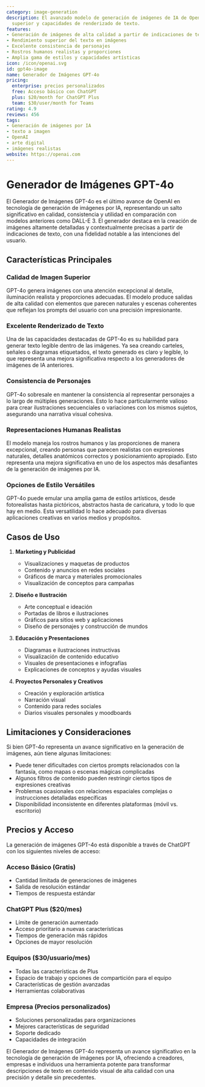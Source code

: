 ```yaml
---
category: image-generation
description: El avanzado modelo de generación de imágenes de IA de OpenAI con calidad
  superior y capacidades de renderizado de texto.
features:
- Generación de imágenes de alta calidad a partir de indicaciones de texto
- Rendimiento superior del texto en imágenes
- Excelente consistencia de personajes
- Rostros humanos realistas y proporciones
- Amplia gama de estilos y capacidades artísticas
icon: /icon/openai.svg
id: gpt4o-image
name: Generador de Imágenes GPT-4o
pricing:
  enterprise: precios personalizados
  free: Acceso básico con ChatGPT
  plus: $20/month for ChatGPT Plus
  team: $30/user/month for Teams
rating: 4.9
reviews: 456
tags:
- Generación de imágenes por IA
- texto a imagen
- OpenAI
- arte digital
- imágenes realistas
website: https://openai.com
---
```

# Generador de Imágenes GPT-4o

El Generador de Imágenes GPT-4o es el último avance de OpenAI en tecnología de generación de imágenes por IA, representando un salto significativo en calidad, consistencia y utilidad en comparación con modelos anteriores como DALL-E 3. El generador destaca en la creación de imágenes altamente detalladas y contextualmente precisas a partir de indicaciones de texto, con una fidelidad notable a las intenciones del usuario.

## Características Principales

### Calidad de Imagen Superior
GPT-4o genera imágenes con una atención excepcional al detalle, iluminación realista y proporciones adecuadas. El modelo produce salidas de alta calidad con elementos que parecen naturales y escenas coherentes que reflejan los prompts del usuario con una precisión impresionante.

### Excelente Renderizado de Texto
Una de las capacidades destacadas de GPT-4o es su habilidad para generar texto legible dentro de las imágenes. Ya sea creando carteles, señales o diagramas etiquetados, el texto generado es claro y legible, lo que representa una mejora significativa respecto a los generadores de imágenes de IA anteriores.

### Consistencia de Personajes
GPT-4o sobresale en mantener la consistencia al representar personajes a lo largo de múltiples generaciones. Esto lo hace particularmente valioso para crear ilustraciones secuenciales o variaciones con los mismos sujetos, asegurando una narrativa visual cohesiva.

### Representaciones Humanas Realistas
El modelo maneja los rostros humanos y las proporciones de manera excepcional, creando personas que parecen realistas con expresiones naturales, detalles anatómicos correctos y posicionamiento apropiado. Esto representa una mejora significativa en uno de los aspectos más desafiantes de la generación de imágenes por IA.

### Opciones de Estilo Versátiles
GPT-4o puede emular una amplia gama de estilos artísticos, desde fotorealistas hasta pictóricos, abstractos hasta de caricatura, y todo lo que hay en medio. Esta versatilidad lo hace adecuado para diversas aplicaciones creativas en varios medios y propósitos.

## Casos de Uso

1. **Marketing y Publicidad**
   - Visualizaciones y maquetas de productos
   - Contenido y anuncios en redes sociales
   - Gráficos de marca y materiales promocionales
   - Visualización de conceptos para campañas

2. **Diseño e Ilustración**
   - Arte conceptual e ideación
   - Portadas de libros e ilustraciones
   - Gráficos para sitios web y aplicaciones
   - Diseño de personajes y construcción de mundos

3. **Educación y Presentaciones**
   - Diagramas e ilustraciones instructivas
   - Visualización de contenido educativo
   - Visuales de presentaciones e infografías
   - Explicaciones de conceptos y ayudas visuales

4. **Proyectos Personales y Creativos**
   - Creación y exploración artística
   - Narración visual
   - Contenido para redes sociales
   - Diarios visuales personales y moodboards

## Limitaciones y Consideraciones

Si bien GPT-4o representa un avance significativo en la generación de imágenes, aún tiene algunas limitaciones:

- Puede tener dificultades con ciertos prompts relacionados con la fantasía, como mapas o escenas mágicas complicadas
- Algunos filtros de contenido pueden restringir ciertos tipos de expresiones creativas
- Problemas ocasionales con relaciones espaciales complejas o instrucciones detalladas específicas
- Disponibilidad inconsistente en diferentes plataformas (móvil vs. escritorio)

## Precios y Acceso

La generación de imágenes GPT-4o está disponible a través de ChatGPT con los siguientes niveles de acceso:

### Acceso Básico (Gratis)
- Cantidad limitada de generaciones de imágenes
- Salida de resolución estándar
- Tiempos de respuesta estándar

### ChatGPT Plus ($20/mes)
- Límite de generación aumentado
- Acceso prioritario a nuevas características
- Tiempos de generación más rápidos
- Opciones de mayor resolución

### Equipos ($30/usuario/mes)
- Todas las características de Plus
- Espacio de trabajo y opciones de compartición para el equipo
- Características de gestión avanzadas
- Herramientas colaborativas

### Empresa (Precios personalizados)
- Soluciones personalizadas para organizaciones
- Mejores características de seguridad
- Soporte dedicado
- Capacidades de integración

El Generador de Imágenes GPT-4o representa un avance significativo en la tecnología de generación de imágenes por IA, ofreciendo a creadores, empresas e individuos una herramienta potente para transformar descripciones de texto en contenido visual de alta calidad con una precisión y detalle sin precedentes.